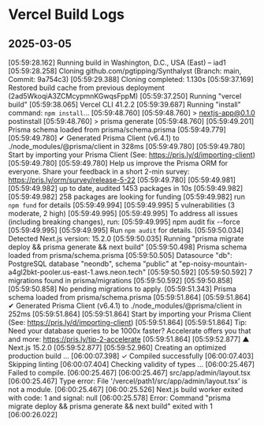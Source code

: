 # Vercel Build Logs

## 2025-03-05

[05:59:28.162] Running build in Washington, D.C., USA (East) – iad1
[05:59:28.258] Cloning github.com/pgtipping/Synthalyst (Branch: main, Commit: 9a754c3)
[05:59:29.388] Cloning completed: 1.130s
[05:59:37.169] Restored build cache from previous deployment (2ad5WkoqiA3ZCMcypmnKGwqsFppM)
[05:59:37.250] Running "vercel build"
[05:59:38.065] Vercel CLI 41.2.2
[05:59:39.687] Running "install" command: `npm install`...
[05:59:48.760]
[05:59:48.760] > nextjs-app@0.1.0 postinstall
[05:59:48.760] > prisma generate
[05:59:48.760]
[05:59:49.201] Prisma schema loaded from prisma/schema.prisma
[05:59:49.779]
[05:59:49.780] ✔ Generated Prisma Client (v6.4.1) to ./node_modules/@prisma/client in 328ms
[05:59:49.780]
[05:59:49.780] Start by importing your Prisma Client (See: https://pris.ly/d/importing-client)
[05:59:49.780]
[05:59:49.780] Help us improve the Prisma ORM for everyone. Share your feedback in a short 2-min survey: https://pris.ly/orm/survey/release-5-22
[05:59:49.780]
[05:59:49.981]
[05:59:49.982] up to date, audited 1453 packages in 10s
[05:59:49.982]
[05:59:49.982] 258 packages are looking for funding
[05:59:49.982] run `npm fund` for details
[05:59:49.994]
[05:59:49.995] 5 vulnerabilities (3 moderate, 2 high)
[05:59:49.995]
[05:59:49.995] To address all issues (including breaking changes), run:
[05:59:49.995] npm audit fix --force
[05:59:49.995]
[05:59:49.995] Run `npm audit` for details.
[05:59:50.034] Detected Next.js version: 15.2.0
[05:59:50.035] Running "prisma migrate deploy && prisma generate && next build"
[05:59:50.498] Prisma schema loaded from prisma/schema.prisma
[05:59:50.505] Datasource "db": PostgreSQL database "neondb", schema "public" at "ep-noisy-mountain-a4gl2bkt-pooler.us-east-1.aws.neon.tech"
[05:59:50.592]
[05:59:50.592] 7 migrations found in prisma/migrations
[05:59:50.592]
[05:59:50.858]
[05:59:50.858] No pending migrations to apply.
[05:59:51.343] Prisma schema loaded from prisma/schema.prisma
[05:59:51.864]
[05:59:51.864] ✔ Generated Prisma Client (v6.4.1) to ./node_modules/@prisma/client in 252ms
[05:59:51.864]
[05:59:51.864] Start by importing your Prisma Client (See: https://pris.ly/d/importing-client)
[05:59:51.864]
[05:59:51.864] Tip: Need your database queries to be 1000x faster? Accelerate offers you that and more: https://pris.ly/tip-2-accelerate
[05:59:51.864]
[05:59:52.877] ▲ Next.js 15.2.0
[05:59:52.877]
[05:59:52.960] Creating an optimized production build ...
[06:00:07.398] ✓ Compiled successfully
[06:00:07.403] Skipping linting
[06:00:07.404] Checking validity of types ...
[06:00:25.467] Failed to compile.
[06:00:25.467]
[06:00:25.467] src/app/admin/layout.tsx
[06:00:25.467] Type error: File '/vercel/path1/src/app/admin/layout.tsx' is not a module.
[06:00:25.467]
[06:00:25.526] Next.js build worker exited with code: 1 and signal: null
[06:00:25.578] Error: Command "prisma migrate deploy && prisma generate && next build" exited with 1
[06:00:26.022]
